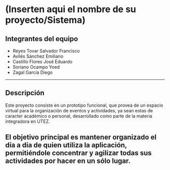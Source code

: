 #  (Inserten aqui el nombre de su proyecto/Sistema)

##  Integrantes del equipo

- Reyes Tovar Salvador Francisco
- Avilés Sánchez Emiliano
- Castillo Flores José Eduardo
- Soriano Ocampo Yoed
- Zagal García Diego

---

##  Descripción

Este proyecto consiste en un prototipo funcional, que provea de un espacio virtual para la organización de eventos y actividades, ya sean estas de caracter académico o personal, desarrollado como parte de la materia integradora en UTEZ.  

El objetivo principal es mantener organizado el día a día de quien utiliza la aplicación, permitiéndole concentrar y agilizar todas sus actividades por hacer en un sólo lugar.
---
